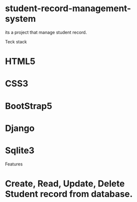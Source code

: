 # student-record-management-system
its a project that manage student record.


Teck stack

# HTML5
# CSS3
# BootStrap5
# Django
# Sqlite3

Features

# Create, Read, Update, Delete Student  record from database.

